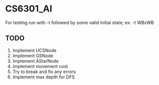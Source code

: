 # CS6301_AI

For testing run with -t followed by some valid initial state; ex: -t WBxWB

## TODO
1. Implement UCSNode
2. Implement GSNode
3. Implement AStarNode
4. Implement movement cost
5. Try to break and fix any errors
6. Implement max depth for DFS
